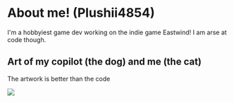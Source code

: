 # About me! (Plushii4854)
I'm a hobbyiest game dev working on the indie game Eastwind! I am arse at code though.

## Art of my copilot (the dog) and me (the cat)
The artwork is better than the code

![](https://pbs.twimg.com/media/FtMXmizacAAcAPU?format=jpg&name=4096x4096)

